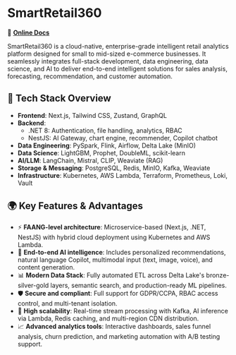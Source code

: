 # SmartRetail360

📘 **[Online Docs](https://retailiq.github.io/smartretail360)**

SmartRetail360 is a cloud-native, enterprise-grade intelligent retail analytics platform designed for small to mid-sized e-commerce businesses. It seamlessly integrates full-stack development, data engineering, data science, and AI to deliver end-to-end intelligent solutions for sales analysis, forecasting, recommendation, and customer automation.

## 🔧 Tech Stack Overview

- **Frontend**: Next.js, Tailwind CSS, Zustand, GraphQL
- **Backend**:
  - .NET 8: Authentication, file handling, analytics, RBAC
  - NestJS: AI Gateway, chart engine, recommender, Copilot chatbot
- **Data Engineering**: PySpark, Flink, Airflow, Delta Lake (MinIO)
- **Data Science**: LightGBM, Prophet, DoubleML, scikit-learn
- **AI/LLM**: LangChain, Mistral, CLIP, Weaviate (RAG)
- **Storage & Messaging**: PostgreSQL, Redis, MinIO, Kafka, Weaviate
- **Infrastructure**: Kubernetes, AWS Lambda, Terraform, Prometheus, Loki, Vault

## 🌍 Key Features & Advantages

- ⚡ **FAANG-level architecture**: Microservice-based (Next.js, .NET, NestJS) with hybrid cloud deployment using Kubernetes and AWS Lambda.
- 🧠 **End-to-end AI intelligence**: Includes personalized recommendations, natural language Copilot, multimodal input (text, image, voice), and content generation.
- 📊 **Modern Data Stack**: Fully automated ETL across Delta Lake's bronze-silver-gold layers, semantic search, and production-ready ML pipelines.
- 🛡 **Secure and compliant**: Full support for GDPR/CCPA, RBAC access control, and multi-tenant isolation.
- 🚀 **High scalability**: Real-time stream processing with Kafka, AI inference via Lambda, Redis caching, and multi-region CDN distribution.
- 📈 **Advanced analytics tools**: Interactive dashboards, sales funnel analysis, churn prediction, and marketing automation with A/B testing support.